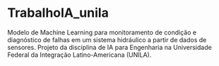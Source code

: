 # TrabalhoIA_unila
Modelo de Machine Learning para monitoramento de condição e diagnóstico de falhas em um sistema hidráulico a partir de dados de sensores. Projeto da disciplina de IA para Engenharia na Universidade Federal da Integração Latino-Americana (UNILA).
